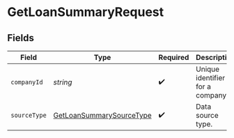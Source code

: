 # GetLoanSummaryRequest


## Fields

| Field                                                                           | Type                                                                            | Required                                                                        | Description                                                                     | Example                                                                         |
| ------------------------------------------------------------------------------- | ------------------------------------------------------------------------------- | ------------------------------------------------------------------------------- | ------------------------------------------------------------------------------- | ------------------------------------------------------------------------------- |
| `companyId`                                                                     | *string*                                                                        | :heavy_check_mark:                                                              | Unique identifier for a company.                                                | 8a210b68-6988-11ed-a1eb-0242ac120002                                            |
| `sourceType`                                                                    | [GetLoanSummarySourceType](../../models/operations/getloansummarysourcetype.md) | :heavy_check_mark:                                                              | Data source type.                                                               |                                                                                 |